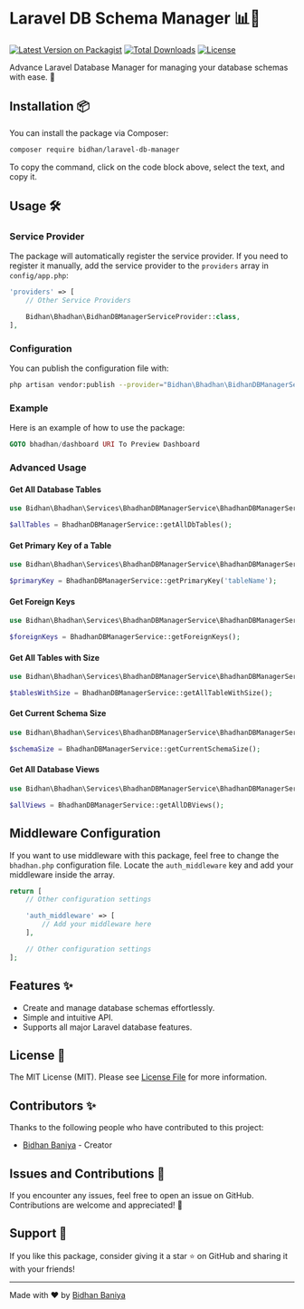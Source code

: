 # Laravel DB Schema Manager 📊🔧

[![Latest Version on Packagist](https://img.shields.io/packagist/v/bidhan/laravel-db-manager.svg?style=flat-square)](https://packagist.org/packages/bidhan/laravel-db-manager)
[![Total Downloads](https://img.shields.io/packagist/dt/bidhan/laravel-db-manager.svg?style=flat-square)](https://packagist.org/packages/bidhan/laravel-db-manager)
[![License](https://img.shields.io/packagist/l/bidhan/laravel-db-manager.svg?style=flat-square)](https://packagist.org/packages/bidhan/laravel-db-manager)

Advance Laravel Database Manager for managing your database schemas with ease. 🚀

## Installation 📦

You can install the package via Composer:

```bash
composer require bidhan/laravel-db-manager
```

To copy the command, click on the code block above, select the text, and copy it.

## Usage 🛠️

### Service Provider

The package will automatically register the service provider. If you need to register it manually, add the service provider to the `providers` array in `config/app.php`:

```php
'providers' => [
    // Other Service Providers

    Bidhan\Bhadhan\BidhanDBManagerServiceProvider::class,
],
```

### Configuration

You can publish the configuration file with:

```bash
php artisan vendor:publish --provider="Bidhan\Bhadhan\BidhanDBManagerServiceProvider" --tag="config"
```

### Example

Here is an example of how to use the package:

```php
GOTO bhadhan/dashboard URI To Preview Dashboard
```

### Advanced Usage

#### Get All Database Tables
```php
use Bidhan\Bhadhan\Services\BhadhanDBManagerService\BhadhanDBManagerService;

$allTables = BhadhanDBManagerService::getAllDbTables();
```

#### Get Primary Key of a Table
```php
use Bidhan\Bhadhan\Services\BhadhanDBManagerService\BhadhanDBManagerService;

$primaryKey = BhadhanDBManagerService::getPrimaryKey('tableName');
```

#### Get Foreign Keys
```php
use Bidhan\Bhadhan\Services\BhadhanDBManagerService\BhadhanDBManagerService;

$foreignKeys = BhadhanDBManagerService::getForeignKeys();
```

#### Get All Tables with Size
```php
use Bidhan\Bhadhan\Services\BhadhanDBManagerService\BhadhanDBManagerService;

$tablesWithSize = BhadhanDBManagerService::getAllTableWithSize();
```

#### Get Current Schema Size
```php
use Bidhan\Bhadhan\Services\BhadhanDBManagerService\BhadhanDBManagerService;

$schemaSize = BhadhanDBManagerService::getCurrentSchemaSize();
```

#### Get All Database Views
```php
use Bidhan\Bhadhan\Services\BhadhanDBManagerService\BhadhanDBManagerService;

$allViews = BhadhanDBManagerService::getAllDBViews();
```

## Middleware Configuration

If you want to use middleware with this package, feel free to change the `bhadhan.php` configuration file. Locate the `auth_middleware` key and add your middleware inside the array.

```php
return [
    // Other configuration settings

    'auth_middleware' => [
        // Add your middleware here
    ],

    // Other configuration settings
];

```

## Features ✨

- Create and manage database schemas effortlessly.
- Simple and intuitive API.
- Supports all major Laravel database features.

## License 📝

The MIT License (MIT). Please see [License File](LICENSE.md) for more information.

## Contributors ✨

Thanks to the following people who have contributed to this project:

* [Bidhan Baniya](https://github.com/bidhan948) - Creator

## Issues and Contributions 🐛

If you encounter any issues, feel free to open an issue on GitHub. Contributions are welcome and appreciated! 🎉

## Support 🙌

If you like this package, consider giving it a star ⭐ on GitHub and sharing it with your friends!

---

Made with ❤️ by [Bidhan Baniya](https://github.com/bidhan948)
